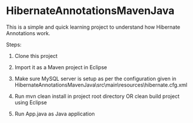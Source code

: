 # HibernateAnnotationsMavenJava

This is a simple and quick learning project to understand how Hibernate Annotations work.

Steps:

1. Clone this project

2. Import it as a Maven project in Eclipse

3. Make sure MySQL server is setup as per the configuration given in HibernateAnnotationsMavenJava\src\main\resources\hibernate.cfg.xml

4. Run mvn clean install in project root directory OR clean build project using Eclipse

5. Run App.java as Java application
